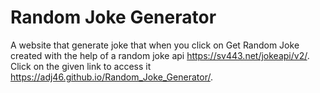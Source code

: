 
# Random Joke Generator

A website that generate joke that when you click on Get Random Joke created with the help of a random joke api https://sv443.net/jokeapi/v2/.
Click on the given link to access it https://adj46.github.io/Random_Joke_Generator/.



